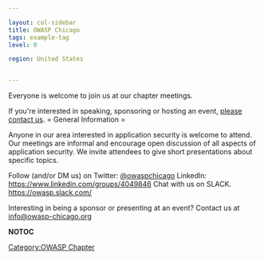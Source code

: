 ```yaml
---

layout: col-sidebar
title: OWASP Chicago
tags: example-tag
level: 0

region: United States


---
```

Everyone is welcome to join us at our chapter meetings.

If you're interested in speaking, sponsoring or hosting an event,
[please contact us](mailto:info@owasp-chicago.org).
\= General Information =

Anyone in our area interested in application security is welcome to
attend. Our meetings are informal and encourage open discussion of all
aspects of application security. We invite attendees to give short
presentations about specific topics.

Follow (and/or DM us) on Twitter:
[@owaspchicago](https://twitter.com/owaspchicago)
LinkedIn: <https://www.linkedin.com/groups/4049846>
Chat with us on SLACK. <https://owasp.slack.com/>

Interesting in being a sponsor or presenting at an event? Contact us at
info@owasp-chicago.org

__NOTOC__ <headertabs />

[Category:OWASP Chapter](Category:OWASP_Chapter "wikilink")
